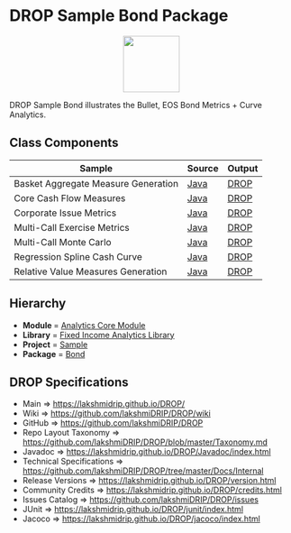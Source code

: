 # DROP Sample Bond Package

<p align="center"><img src="https://github.com/lakshmiDRIP/DROP/blob/master/DRIP_Logo.gif?raw=true" width="100"></p>

DROP Sample Bond illustrates the Bullet, EOS Bond Metrics + Curve Analytics.


## Class Components

 |                Sample               | Source | Output |
 |-------------------------------------|--------|--------|
 | Basket Aggregate Measure Generation | [Java](https://github.com/lakshmiDRIP/DROP/tree/master/src/main/java/org/drip/sample/bond/BasketAggregateMeasureGeneration.java) | [DROP](https://github.com/lakshmiDRIP/DROP/blob/master/drop/org/drip/sample/bond/BasketAggregateMeasureGeneration.drop) |
 | Core Cash Flow Measures             | [Java](https://github.com/lakshmiDRIP/DROP/tree/master/src/main/java/org/drip/sample/bond/CoreCashFlowMeasures.java) | [DROP](https://github.com/lakshmiDRIP/DROP/blob/master/drop/org/drip/sample/bond/CoreCashFlowMeasures.drop) |
 | Corporate Issue Metrics             | [Java](https://github.com/lakshmiDRIP/DROP/tree/master/src/main/java/org/drip/sample/bond/CorporateIssueMetrics.java) | [DROP](https://github.com/lakshmiDRIP/DROP/blob/master/drop/org/drip/sample/bond/CorporateIssueMetrics.drop) |
 | Multi-Call Exercise Metrics         | [Java](https://github.com/lakshmiDRIP/DROP/tree/master/src/main/java/org/drip/sample/bond/MultiCallExerciseMetrics.java) | [DROP](https://github.com/lakshmiDRIP/DROP/blob/master/drop/org/drip/sample/bond/MultiCallExerciseMetrics.drop) |
 | Multi-Call Monte Carlo              | [Java](https://github.com/lakshmiDRIP/DROP/tree/master/src/main/java/org/drip/sample/bond/MultiCallMonteCarlo.java) | [DROP](https://github.com/lakshmiDRIP/DROP/blob/master/drop/org/drip/sample/bond/MultiCallMonteCarlo.drop) |
 | Regression Spline Cash Curve        | [Java](https://github.com/lakshmiDRIP/DROP/tree/master/src/main/java/org/drip/sample/bond/RegressionSplineCashCurve.java) | [DROP](https://github.com/lakshmiDRIP/DROP/blob/master/drop/org/drip/sample/bond/RegressionSplineCashCurve.drop) |
 | Relative Value Measures Generation  | [Java](https://github.com/lakshmiDRIP/DROP/tree/master/src/main/java/org/drip/sample/bond/RelativeValueMeasuresGeneration.java) | [DROP](https://github.com/lakshmiDRIP/DROP/blob/master/drop/org/drip/sample/bond/RelativeValueMeasuresGeneration.drop) |


## Hierarchy

 <ul>
	<li><b>Module </b> = <a href = "https://github.com/lakshmiDRIP/DROP/tree/master/AnalyticsCore.md">Analytics Core Module</a></li>
	<li><b>Library</b> = <a href = "https://github.com/lakshmiDRIP/DROP/tree/master/FixedIncomeAnalyticsLibrary.md">Fixed Income Analytics Library</a></li>
	<li><b>Project</b> = <a href = "https://github.com/lakshmiDRIP/DROP/tree/master/src/main/java/org/drip/sample/README.md">Sample</a></li>
	<li><b>Package</b> = <a href = "https://github.com/lakshmiDRIP/DROP/tree/master/src/main/java/org/drip/sample/bond/README.md">Bond</a></li>
 </ul>


## DROP Specifications

 * Main                     => https://lakshmidrip.github.io/DROP/
 * Wiki                     => https://github.com/lakshmiDRIP/DROP/wiki
 * GitHub                   => https://github.com/lakshmiDRIP/DROP
 * Repo Layout Taxonomy     => https://github.com/lakshmiDRIP/DROP/blob/master/Taxonomy.md
 * Javadoc                  => https://lakshmidrip.github.io/DROP/Javadoc/index.html
 * Technical Specifications => https://github.com/lakshmiDRIP/DROP/tree/master/Docs/Internal
 * Release Versions         => https://lakshmidrip.github.io/DROP/version.html
 * Community Credits        => https://lakshmidrip.github.io/DROP/credits.html
 * Issues Catalog           => https://github.com/lakshmiDRIP/DROP/issues
 * JUnit                    => https://lakshmidrip.github.io/DROP/junit/index.html
 * Jacoco                   => https://lakshmidrip.github.io/DROP/jacoco/index.html
